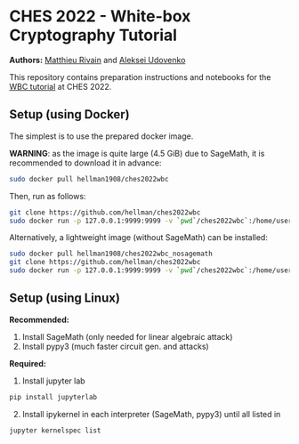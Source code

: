 # CHES 2022 - White-box Cryptography Tutorial

**Authors:** [Matthieu Rivain](https://www.matthieurivain.com/) and [Aleksei Udovenko](https://affine.group)

This repository contains preparation instructions and notebooks for the [WBC tutorial](https://ches.iacr.org/2022/affiliated.php) at CHES 2022.

## Setup (using Docker)

The simplest is to use the prepared docker image.

**WARNING**: as the image is quite large (4.5 GiB) due to SageMath, it is recommended to download it in advance:

```sh
sudo docker pull hellman1908/ches2022wbc
````
Then, run as follows:
```bash
git clone https://github.com/hellman/ches2022wbc
sudo docker run -p 127.0.0.1:9999:9999 -v `pwd`/ches2022wbc`:/home/user/ches2022wbc hellman1908/ches2022wbc
```

Alternatively, a lightweight image (without SageMath) can be installed:
```sh
sudo docker pull hellman1908/ches2022wbc_nosagemath
git clone https://github.com/hellman/ches2022wbc
sudo docker run -p 127.0.0.1:9999:9999 -v `pwd`/ches2022wbc`:/home/user/ches2022wbc hellman1908/ches2022wbc_nosagemath
```

## Setup (using Linux)

**Recommended:**

1. Install SageMath (only needed for linear algebraic attack)
2. Install pypy3 (much faster circuit gen. and attacks)

**Required:**

1. Install jupyter lab
```sh
pip install jupyterlab
```
2. Install ipykernel in each interpreter (SageMath, pypy3) until all listed in
```sh
jupyter kernelspec list
```

